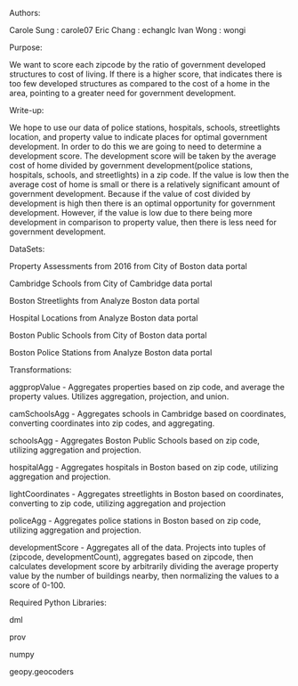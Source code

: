 Authors:

Carole Sung : carole07
Eric Chang : echanglc
Ivan Wong : wongi


Purpose:

We want to score each zipcode by the ratio of government developed structures to cost of living. If there is a higher score, that indicates there is too few developed structures as compared to the cost of a home in the area, pointing to a greater need for government development. 

Write-up:

We hope to use our data of police stations, hospitals, schools, streetlights location, and property value to indicate places for optimal government development. In order to do this we are going to need to determine a development score. The development score will be taken by the average cost of home divided by government development(police stations, hospitals, schools, and streetlights) in a zip code. If the value is low then the average cost of home is small or there is a relatively significant amount of government development. Because if the value of cost divided by development is high then there is an optimal opportunity for government development. However, if the value is low due to there being more development in comparison to property value, then there is less need for government development. 




DataSets:

Property Assessments from 2016 from City of Boston data portal

Cambridge Schools from City of Cambridge data portal

Boston Streetlights from Analyze Boston data portal

Hospital Locations from Analyze Boston data portal

Boston Public Schools from City of Boston data portal

Boston Police Stations from Analyze Boston data portal

Transformations:

aggpropValue - Aggregates properties based on zip code, and average the property values. Utilizes aggregation, projection, and union.

camSchoolsAgg - Aggregates schools in Cambridge based on coordinates, converting coordinates into zip codes, and aggregating.

schoolsAgg - Aggregates Boston Public Schools based on zip code, utilizing aggregation and projection.

hospitalAgg - Aggregates hospitals in Boston based on zip code, utilizing aggregation and projection.

lightCoordinates - Aggregates streetlights in Boston based on coordinates, converting to zip code, utilizing aggregation and projection

policeAgg - Aggregates police stations in Boston based on zip code, utilizing aggregation and projection.

developmentScore - Aggregates all of the data. Projects into tuples of (zipcode, developmentCount), aggregates based on zipcode, then calculates development score by arbitrarily dividing the average property value by the number of buildings nearby, then normalizing the values to a score of 0-100.


Required Python Libraries:

dml

prov

numpy

geopy.geocoders

